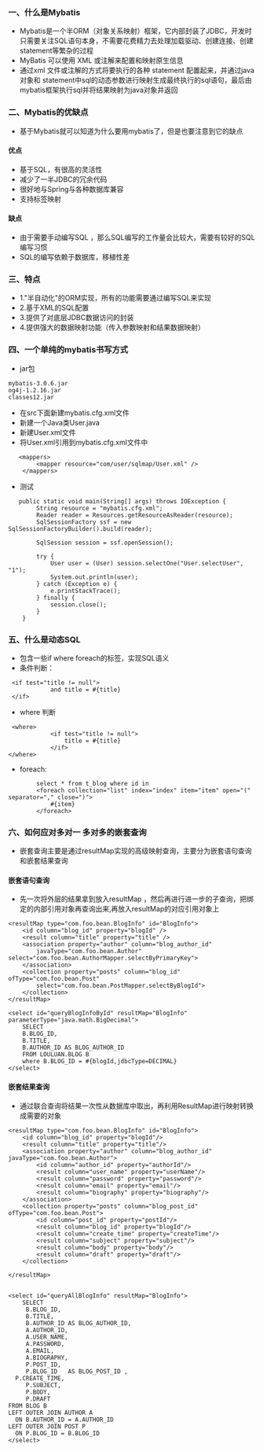 ### 一、什么是Mybatis
- Mybatis是一个半ORM（对象关系映射）框架，它内部封装了JDBC，开发时只需要关注SQL语句本身，不需要花费精力去处理加载驱动、创建连接、创建statement等繁杂的过程
- MyBatis 可以使用 XML 或注解来配置和映射原生信息
- 通过xml 文件或注解的方式将要执行的各种 statement 配置起来，并通过java对象和 statement中sql的动态参数进行映射生成最终执行的sql语句，最后由mybatis框架执行sql并将结果映射为java对象并返回

### 二、Mybatis的优缺点
- 基于Mybatis就可以知道为什么要用mybatis了，但是也要注意到它的缺点

#### 优点
- 基于SQL，有很高的灵活性
- 减少了一半JDBC的冗余代码
- 很好地与Spring与各种数据库兼容
- 支持标签映射 
#### 缺点
- 由于需要手动编写SQL ，那么SQL编写的工作量会比较大，需要有较好的SQL编写习惯
- SQL的编写依赖于数据库，移植性差


### 三、特点
- 1."半自动化"的ORM实现，所有的功能需要通过编写SQL来实现
- 2.基于XML的SQL配置
- 3.提供了对底层JDBC数据访问的封装
- 4.提供强大的数据映射功能（传入参数映射和结果数据映射）

### 四、一个单纯的mybatis书写方式
- jar包
```text
mybatis-3.0.6.jar  
og4j-1.2.16.jar  
classes12.jar 
```
- 在src下面新建mybatis.cfg.xml文件
- 新建一个Java类User.java
- 新建User.xml文件
- 将User.xml引用到mybatis.cfg.xml文件中
```text
   <mappers>  
        <mapper resource="com/user/sqlmap/User.xml" />  
    </mappers>  
```
- 测试
```text
   public static void main(String[] args) throws IOException {  
        String resource = "mybatis.cfg.xml";  
        Reader reader = Resources.getResourceAsReader(resource);  
        SqlSessionFactory ssf = new SqlSessionFactoryBuilder().build(reader);  
          
        SqlSession session = ssf.openSession();  
          
        try {  
            User user = (User) session.selectOne("User.selectUser", "1");  
            System.out.println(user);  
        } catch (Exception e) {  
            e.printStackTrace();  
        } finally {  
            session.close();  
        }  
    }  
```

### 五、什么是动态SQL
- 包含一些if where foreach的标签，实现SQL语义
- 条件判断：
```text
 <if test="title != null">
            and title = #{title}
 </if>       
```
- where 判断
```text
 <where>
            <if test="title != null">
                title = #{title}
            </if>
</where>
```
- foreach:
```text
        select * from t_blog where id in
        <foreach collection="list" index="index" item="item" open="(" separator="," close=")">
            #{item}
        </foreach>
```

### 六、如何应对多对一 多对多的嵌套查询
- 嵌套查询主要是通过resultMap实现的高级映射查询，主要分为嵌套语句查询和嵌套结果查询
#### 嵌套语句查询
- 先一次将外层的结果拿到放入resultMap ，然后再进行进一步的子查询，把绑定的内部引用对象再查询出来,再放入resultMap的对应引用对象上
```text
<resultMap type="com.foo.bean.BlogInfo" id="BlogInfo">  
    <id column="blog_id" property="blogId" />  
    <result column="title" property="title" />  
    <association property="author" column="blog_author_id"  
        javaType="com.foo.bean.Author" select="com.foo.bean.AuthorMapper.selectByPrimaryKey">  
    </association>  
    <collection property="posts" column="blog_id" ofType="com.foo.bean.Post"  
        select="com.foo.bean.PostMapper.selectByBlogId">  
    </collection>  
</resultMap>  

<select id="queryBlogInfoById" resultMap="BlogInfo" parameterType="java.math.BigDecimal">  
    SELECT  
    B.BLOG_ID,  
    B.TITLE,  
    B.AUTHOR_ID AS BLOG_AUTHOR_ID  
    FROM LOULUAN.BLOG B  
    where B.BLOG_ID = #{blogId,jdbcType=DECIMAL}  
</select>

```
#### 嵌套结果查询
- 通过联合查询将结果一次性从数据库中取出，再利用ResultMap进行映射转换成需要的对象
```text
<resultMap type="com.foo.bean.BlogInfo" id="BlogInfo">  
    <id column="blog_id" property="blogId"/>  
    <result column="title" property="title"/>  
    <association property="author" column="blog_author_id" javaType="com.foo.bean.Author">  
        <id column="author_id" property="authorId"/>  
        <result column="user_name" property="userName"/>  
        <result column="password" property="password"/>  
        <result column="email" property="email"/>  
        <result column="biography" property="biography"/>  
    </association>  
    <collection property="posts" column="blog_post_id" ofType="com.foo.bean.Post">  
        <id column="post_id" property="postId"/>  
        <result column="blog_id" property="blogId"/>  
        <result column="create_time" property="createTime"/>  
        <result column="subject" property="subject"/>  
        <result column="body" property="body"/>  
        <result column="draft" property="draft"/>  
    </collection>  

</resultMap>  


<select id="queryAllBlogInfo" resultMap="BlogInfo">  
    SELECT   
     B.BLOG_ID,  
     B.TITLE,  
     B.AUTHOR_ID AS BLOG_AUTHOR_ID,  
     A.AUTHOR_ID,  
     A.USER_NAME,  
     A.PASSWORD,  
     A.EMAIL,  
     A.BIOGRAPHY,  
     P.POST_ID,  
     P.BLOG_ID   AS BLOG_POST_ID ,  
  P.CREATE_TIME,  
     P.SUBJECT,  
     P.BODY,  
     P.DRAFT  
FROM BLOG B  
LEFT OUTER JOIN AUTHOR A  
  ON B.AUTHOR_ID = A.AUTHOR_ID  
LEFT OUTER JOIN POST P  
  ON P.BLOG_ID = B.BLOG_ID  
</select>

```
